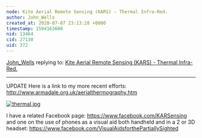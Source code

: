 ```yaml
---
node: Kite Aerial Remote Sensing (KARS) - Thermal Infra-Red.
author: John_Wells
created_at: 2020-07-07 23:13:28 +0000
timestamp: 1594163608
nid: 13464
cid: 27130
uid: 372
---
```




[John_Wells](../profile/John_Wells) replying to: [Kite Aerial Remote Sensing (KARS) - Thermal Infra-Red.](../notes/John_Wells/09-20-2016/kite-aerial-remote-sensing)

----
UPDATE
Here is a link to my more recent efforts:
http://www.armadale.org.uk/aerialthermography.htm

[![thermal.jpg](/i/40120)](/i/40120?s=o)


I have a related Facebook page:
https://www.facebook.com/KARSensing
and one on the use of phones as a visual aid both handheld and in a 2 or 3D headset:
https://www.facebook.com/VisualAidsforthePartiallySighted
